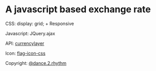 # A javascript based exchange rate

CSS: display: grid; + Responsive

Javascript: JQuery.ajax

API: [currencylayer](https://currencylayer.com/)

Icon: [flag-icon-css](https://github.com/lipis/flag-icon-css)

Copyright: [@dance.2.rhythm](https://www.instagram.com/dance.2.rhythm/)
